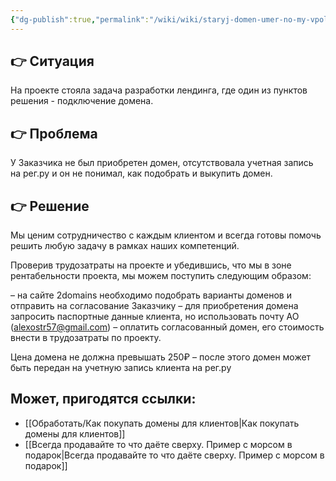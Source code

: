 ```yaml
---
{"dg-publish":true,"permalink":"/wiki/wiki/staryj-domen-umer-no-my-vpolne-mozhem-podarit-novyj-nam-ne-dorogo-a-klientu-priyatno/"}
---
```


## **👉 Ситуация**

На проекте стояла задача разработки лендинга, где один из пунктов решения - подключение домена.

## **👉 Проблема**

У Заказчика не был приобретен домен, отсутствовала учетная запись на рег.ру и он не понимал, как подобрать и выкупить домен.

## **👉 Решение**

Мы ценим сотрудничество с каждым клиентом и всегда готовы помочь решить любую задачу в рамках наших компетенций.

Проверив трудозатраты на проекте и убедившись, что мы в зоне рентабельности проекта, мы можем поступить следующим образом:

– на сайте 2domains необходимо подобрать варианты доменов и отправить на согласование Заказчику
– для приобретения домена запросить паспортные данные клиента, но использовать почту АО ([alexostr57@gmail.com](mailto:alexostr57@gmail.com))
– оплатить согласованный домен, его стоимость внести в трудозатраты по проекту.

Цена домена не должна превышать 250₽
– после этого домен может быть передан на учетную запись клиента на рег.ру


## Может, пригодятся ссылки:
- [[Обработать/Как покупать домены для клиентов\|Как покупать домены для клиентов]]
- [[Всегда продавайте то что даёте сверху. Пример с морсом в подарок\|Всегда продавайте то что даёте сверху. Пример с морсом в подарок]]
